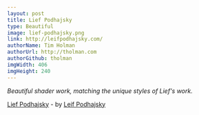 ```yaml
---
layout: post
title: Lief Podhajsky
type: Beautiful
image: lief-podhajsky.png
link: http://leifpodhajsky.com/
authorName: Tim Holman
authorUrl: http://tholman.com
authorGithub: tholman
imgWidth: 406
imgHeight: 240
---
```


_Beautiful shader work, matching the unique styles of Lief's work._

[Lief Podhajsky](http://leifpodhajsky.com/) - by [Leif Podhajsky](http://leifpodhajsky.com/)
